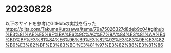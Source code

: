 # 20230828

以下のサイトを参考にGitHubの実践を行った
https://qiita.com/TakumaKurosawa/items/79a75026327d8deb9c04#github%E3%81%AE%E5%9F%BA%E6%9C%AC%E7%9A%84%E3%81%AA%E4%BD%BF%E3%81%84%E6%96%B9%E3%82%92%E3%83%9E%E3%82%B9%E3%82%BF%E3%83%BC%E3%81%97%E3%82%88%E3%81%86